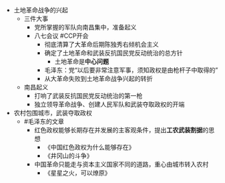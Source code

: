 - 土地革命战争的兴起
	- 三件大事
		- 党所掌握的军队向南昌集中，准备起义
		- 八七会议 #CCP开会
			- 彻底清算了大革命后期陈独秀右倾机会主义
			- 确定了土地革命和武装反抗国民党反动统治的总方针
				- 土地革命是**中心问题**
			- 毛泽东：党“以后要非常注意军事，须知政权是由枪杆子中取得的”
			- 从大革命失败到土地革命战争兴起的转折
	- 南昌起义
		- 打响了武装反抗国民党反动统治的第一枪
		- 独立领导革命战争、创建人民军队和武装夺取政权的开端
- 农村包围城市，武装夺取政权
	- #毛泽东的文章
		- 红色政权能够长期存在并发展的主客观条件，提出**工农武装割据**的思想
			- 《中国红色政权为什么能够存在》
			- 《井冈山的斗争》
		- 中国革命只能走与资本主义国家不同的道路，重心由城市转入农村
			- 《星星之火，可以燎原》